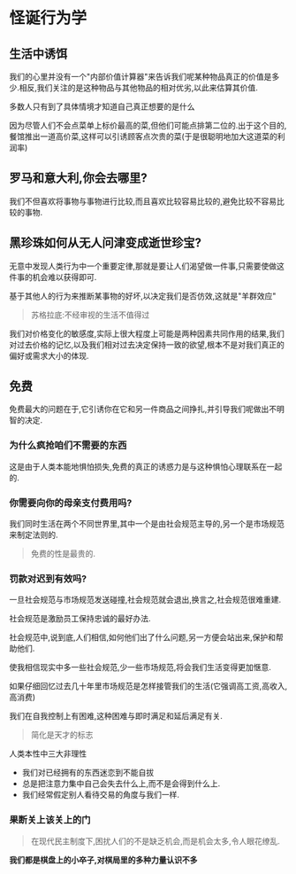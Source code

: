 # 怪诞行为学



## 生活中诱饵

我们的心里并没有一个"内部价值计算器"来告诉我们呢某种物品真正的价值是多少.相反,我们关注的是这种物品与其他物品的相对优劣,以此来估算其价值.



多数人只有到了具体情境才知道自己真正想要的是什么



因为尽管人们不会点菜单上标价最高的菜,但他们可能点排第二位的.出于这个目的,餐馆推出一道高价菜,这样可以引诱顾客点次贵的菜(于是很聪明地加大这道菜的利润率)



## 罗马和意大利,你会去哪里?



我们不但喜欢将事物与事物进行比较,而且喜欢比较容易比较的,避免比较不容易比较的事物.



## 黑珍珠如何从无人问津变成逝世珍宝?



无意中发现人类行为中一个重要定律,那就是要让人们渴望做一件事,只需要使做这件事的机会难以获得即可.



基于其他人的行为来推断某事物的好坏,以决定我们是否仿效,这就是"羊群效应"



> 苏格拉底:不经审视的生活不值得过



我们对价格变化的敏感度,实际上很大程度上可能是两种因素共同作用的结果,我们对过去价格的记忆,以及我们相对过去决定保持一致的欲望,根本不是对我们真正的偏好或需求大小的体现.



## 免费



免费最大的问题在于,它引诱你在它和另一件商品之间挣扎,并引导我们呢做出不明智的决定.



### 为什么疯抢咱们不需要的东西





这是由于人类本能地惧怕损失,免费的真正的诱惑力是与这种惧怕心理联系在一起的.





### 你需要向你的母亲支付费用吗?





我们同时生活在两个不同世界里,其中一个是由社会规范主导的,另一个是市场规范来制定法则的.



> 免费的性是最贵的.



### 罚款对迟到有效吗?



一旦社会规范与市场规范发送碰撞,社会规范就会退出,换言之,社会规范很难重建.



社会规范是激励员工保持忠诚的最好办法.





社会规范中,说到底,人们相信,如何他们出了什么问题,另一方便会站出来,保护和帮助他们.



使我相信现实中多一些社会规范,少一些市场规范,将会我们生活变得更加惬意.



如果仔细回忆过去几十年里市场规范是怎样接管我们的生活(它强调高工资,高收入,高消费)



我们在自我控制上有困难,这种困难与即时满足和延后满足有关.



> 简化是天才的标志



人类本性中三大非理性

- 我们对已经拥有的东西迷恋到不能自拔
- 总是把注意力集中自己会失去什么上,而不是会得到什么上.
- 我们经常假定别人看待交易的角度与我们一样.



### 果断关上该关上的门

> 在现代民主制度下,困扰人们的不是缺乏机会,而是机会太多,令人眼花缭乱.





**我们都是棋盘上的小卒子,对棋局里的多种力量认识不多**









































































































































































































































































